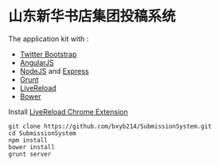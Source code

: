 山东新华书店集团投稿系统
================

The application kit with :

* [Twitter Bootstrap](http://twitter.github.io/bootstrap/)
* [AngularJS](http://angularjs.org/)
* [NodeJS](http://nodejs.org/) and [Express](http://expressjs.com/)
* [Grunt](http://gruntjs.com/)
* [LiveReload](http://livereload.com/)
* [Bower](http://twitter.github.com/bower/)


Install [LiveReload Chrome Extension](https://chrome.google.com/webstore/detail/livereload/jnihajbhpnppcggbcgedagnkighmdlei)

```
git clone https://github.com/bxyb214/SubmissionSystem.git
cd SubmissionSystem
npm install
bower install
grunt server
```
